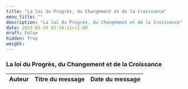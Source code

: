 ```yaml
---
title: "La loi du Progrès, du Changement et de la Croissance"
menu_title: ""
description: "La loi du Progrès, du Changement et de la Croissance"
date: 2023-05-19 02:18:11+11:00
draft: False
hidden: True
weight:
---
```

### La loi du Progrès, du Changement et de la Croissance

**Auteur** | **Titre du message** | **Date du message**  
---|---|---
